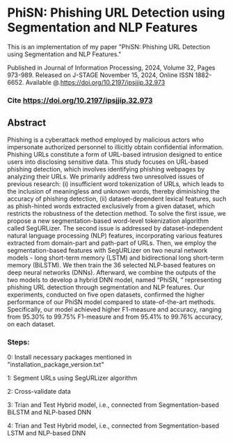 # PhiSN: Phishing URL Detection using Segmentation and NLP Features
This is an implementation of my paper "PhiSN: Phishing URL Detection using Segmentation and NLP Features."

Published in Journal of Information Processing, 2024, Volume 32, Pages 973-989.
Released on J-STAGE November 15, 2024, Online ISSN 1882-6652.
Available @.https://doi.org/10.2197/ipsjjip.32.973
### Cite https://doi.org/10.2197/ipsjjip.32.973

## Abstract
Phishing is a cyberattack method employed by malicious actors who impersonate authorized personnel to illicitly obtain confidential information. Phishing URLs constitute a form of URL-based intrusion designed to entice users into disclosing sensitive data. This study focuses on URL-based phishing detection, which involves identifying phishing webpages by analyzing their URLs. We primarily address two unresolved issues of previous research: (i) insufficient word tokenization of URLs, which leads to the inclusion of meaningless and unknown words, thereby diminishing the accuracy of phishing detection, (ii) dataset-dependent lexical features, such as phish-hinted words extracted exclusively from a given dataset, which restricts the robustness of the detection method. To solve the first issue, we propose a new segmentation-based word-level tokenization algorithm called SegURLizer. The second issue is addressed by dataset-independent natural language processing (NLP) features, incorporating various features extracted from domain-part and path-part of URLs. Then, we employ the segmentation-based features with SegURLizer on two neural network models - long short-term memory (LSTM) and bidirectional long short-term memory (BiLSTM). We then train the 36 selected NLP-based features on deep neural networks (DNNs). Afterward, we combine the outputs of the two models to develop a hybrid DNN model, named “PhiSN, ” representing phishing URL detection through segmentation and NLP features. Our experiments, conducted on five open datasets, confirmed the higher performance of our PhiSN model compared to state-of-the-art methods. Specifically, our model achieved higher F1-measure and accuracy, ranging from 95.30% to 99.75% F1-measure and from 95.41% to 99.76% accuracy, on each dataset.

### Steps:

0: Install necessary packages mentioned in "installation_package_version.txt"

1: Segment URLs using SegURLizer algorithm

2: Cross-validate data

3: Trian and Test Hybrid model, i.e., connected from Segmentation-based BiLSTM and NLP-based DNN

4: Trian and Test Hybrid model, i.e., connected from Segmentation-based LSTM and NLP-based DNN
